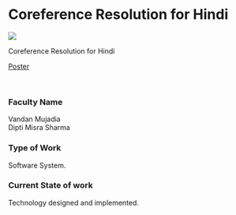 # Coreference Resolution for Hindi

![](https://i.imgur.com/OAYGEsD.png)

Coreference Resolution for Hindi

[Poster](37.%20Coreference%20Resolution%20for%20Hindi.pdf)

<br>


### Faculty Name

Vandan Mujadia<br>
Dipti Misra Sharma


### Type of Work

Software System.


### Current State of work

Technology designed and implemented.
